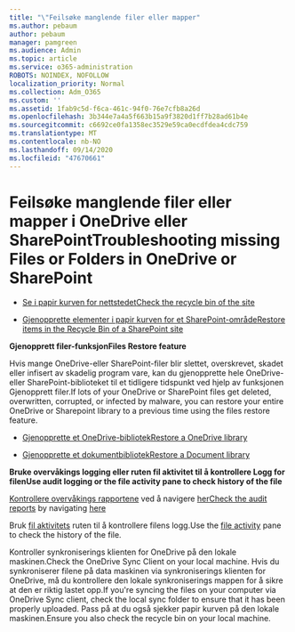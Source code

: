 ```yaml
---
title: "\"Feilsøke manglende filer eller mapper"
ms.author: pebaum
author: pebaum
manager: pamgreen
ms.audience: Admin
ms.topic: article
ms.service: o365-administration
ROBOTS: NOINDEX, NOFOLLOW
localization_priority: Normal
ms.collection: Adm_O365
ms.custom: ''
ms.assetid: 1fab9c5d-f6ca-461c-94f0-76e7cfb8a26d
ms.openlocfilehash: 3b344e7a4a5f663b15a9f3820d1ff7b28ad61b4e
ms.sourcegitcommit: c6692ce0fa1358ec3529e59ca0ecdfdea4cdc759
ms.translationtype: MT
ms.contentlocale: nb-NO
ms.lasthandoff: 09/14/2020
ms.locfileid: "47670661"
---
```

# <a name="troubleshooting-missing-files-or-folders-in-onedrive-or-sharepoint"></a><span data-ttu-id="78ebc-102">Feilsøke manglende filer eller mapper i OneDrive eller SharePoint</span><span class="sxs-lookup"><span data-stu-id="78ebc-102">Troubleshooting missing Files or Folders in OneDrive or SharePoint</span></span>

- [<span data-ttu-id="78ebc-103">Se i papir kurven for nettstedet</span><span class="sxs-lookup"><span data-stu-id="78ebc-103">Check the recycle bin of the site</span></span>](https://support.office.com/article/restore-deleted-items-from-the-site-collection-recycle-bin-5fa924ee-16d7-487b-9a0a-021b9062d14b)

- [<span data-ttu-id="78ebc-104">Gjenopprette elementer i papir kurven for et SharePoint-område</span><span class="sxs-lookup"><span data-stu-id="78ebc-104">Restore items in the Recycle Bin of a SharePoint site</span></span>](https://support.office.com/article/Restore-deleted-files-or-folders-in-OneDrive-949ada80-0026-4db3-a953-c99083e6a84f)



<span data-ttu-id="78ebc-105">**Gjenopprett filer-funksjon**</span><span class="sxs-lookup"><span data-stu-id="78ebc-105">**Files Restore feature**</span></span>

<span data-ttu-id="78ebc-106">Hvis mange OneDrive-eller SharePoint-filer blir slettet, overskrevet, skadet eller infisert av skadelig program vare, kan du gjenopprette hele OneDrive-eller SharePoint-biblioteket til et tidligere tidspunkt ved hjelp av funksjonen Gjenopprett filer.</span><span class="sxs-lookup"><span data-stu-id="78ebc-106">If lots of your OneDrive or SharePoint files get deleted, overwritten, corrupted, or infected by malware, you can restore your entire OneDrive or Sharepoint library to a previous time using the files restore feature.</span></span>

- [<span data-ttu-id="78ebc-107">Gjenopprette et OneDrive-bibliotek</span><span class="sxs-lookup"><span data-stu-id="78ebc-107">Restore a OneDrive library</span></span>](https://support.office.com/article/restore-your-onedrive-fa231298-759d-41cf-bcd0-25ac53eb8a15)

- [<span data-ttu-id="78ebc-108">Gjenopprette et dokumentbibliotek</span><span class="sxs-lookup"><span data-stu-id="78ebc-108">Restore a Document library</span></span>](https://support.office.com/article/restore-a-document-library-317791c3-8bd0-4dfd-8254-3ca90883d39a)

<span data-ttu-id="78ebc-109">**Bruke overvåkings logging eller ruten fil aktivitet til å kontrollere Logg for filen**</span><span class="sxs-lookup"><span data-stu-id="78ebc-109">**Use audit logging or the file activity pane to check history of the file**</span></span>

<span data-ttu-id="78ebc-110">[Kontrollere overvåkings rapportene](https://docs.microsoft.com/microsoft-365/compliance/search-the-audit-log-in-security-and-compliance) </a> ved å navigere [her](https://protection.office.com/#/unifiedauditlog)</span><span class="sxs-lookup"><span data-stu-id="78ebc-110">[Check the audit reports](https://docs.microsoft.com/microsoft-365/compliance/search-the-audit-log-in-security-and-compliance)</a> by navigating [here](https://protection.office.com/#/unifiedauditlog)</span></span>

<span data-ttu-id="78ebc-111">Bruk [fil aktivitets](https://support.office.com/article/File-activity-in-a-document-library-6105ecda-1dd0-4f6f-9542-102bf5c0ffe0) ruten til å kontrollere filens logg.</span><span class="sxs-lookup"><span data-stu-id="78ebc-111">Use the [file activity](https://support.office.com/article/File-activity-in-a-document-library-6105ecda-1dd0-4f6f-9542-102bf5c0ffe0) pane to check the history of the file.</span></span>

<span data-ttu-id="78ebc-112">Kontroller synkroniserings klienten for OneDrive på den lokale maskinen.</span><span class="sxs-lookup"><span data-stu-id="78ebc-112">Check the OneDrive Sync Client on your local machine.</span></span>  <span data-ttu-id="78ebc-113">Hvis du synkroniserer filene på data maskinen via synkroniserings klienten for OneDrive, må du kontrollere den lokale synkroniserings mappen for å sikre at den er riktig lastet opp.</span><span class="sxs-lookup"><span data-stu-id="78ebc-113">If you're syncing the files on your computer via OneDrive Sync client, check the local sync folder to ensure that it has been properly uploaded.</span></span> <span data-ttu-id="78ebc-114">Pass på at du også sjekker papir kurven på den lokale maskinen.</span><span class="sxs-lookup"><span data-stu-id="78ebc-114">Ensure you also check the recycle bin on your local machine.</span></span>



